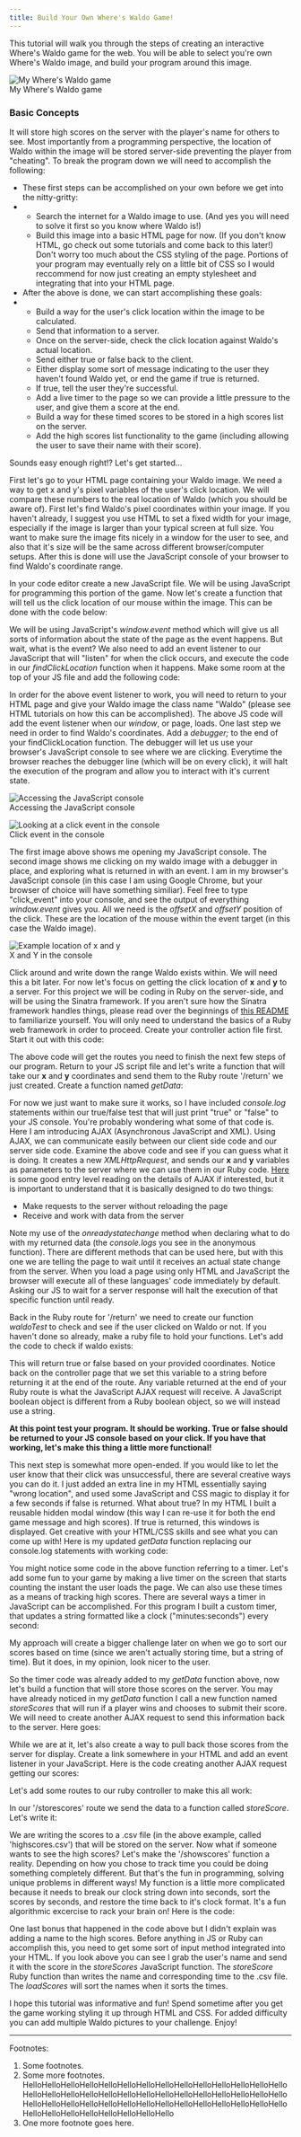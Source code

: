 ```yaml
---
title: Build Your Own Where's Waldo Game!
---
```


<p>This tutorial will walk you through the steps of creating an interactive Where's Waldo game for the web. You will be able to select you're own Where's Waldo image, and build your program around this image.</p>

<div class="img-container"><img src="{{ "/assets/images/waldo/waldo_front.jpg" | relative_url }}" alt="My Where's Waldo game" class="article-image"></div>
<div class="img-container img-caption">My Where's Waldo game</div>

<h3>Basic Concepts</h3>

<p>It will store high scores on the server with the player's name for others to see. Most importantly from a programming perspective, the location of Waldo within the image will be stored server-side preventing the player from "cheating". To break the program down we will need to accomplish the following:</p>

<ul>
	<li>These first steps can be accomplished on your own before we get into the nitty-gritty:</li>
	<li class="hidden-li">
		<ul>	
			<li>Search the internet for a Waldo image to use. (And yes you will need to solve it first so you know where Waldo is!)</li>
			<li>Build this image into a basic HTML page for now. (If you don't know HTML, go check out some tutorials and come back to this later!) Don't worry too much about the CSS styling of the page. Portions of your program may eventually rely on a little bit of CSS so I would reccommend for now just creating an empty stylesheet and integrating that into your HTML page.</li>
		</ul>
	</li>
	<li>After the above is done, we can start accomplishing these goals:</li>
	<li class="hidden-li">	
		<ul>
			<li>Build a way for the user's click location within the image to be calculated.</li>
			<li>Send that information to a server.</li>
			<li>Once on the server-side, check the click location against Waldo's actual location.</li>
			<li>Send either true or false back to the client.</li>
			<li>Either display some sort of message indicating to the user they haven't found Waldo yet, or end the game if true is returned.</li>
			<li>If true, tell the user they're successful.</li>
			<li>Add a live timer to the page so we can provide a little pressure to the user, and give them a score at the end.</li>
			<li>Build a way for these timed scores to be stored in a high scores list on the server.</li>
			<li>Add the high scores list functionality to the game (including allowing the user to save their name with their score).</li>
		</ul>
	</li>
	</ul>

<p>Sounds easy enough right!? Let's get started...</p>

<p>First let's go to your HTML page containing your Waldo image. We need a way to get x and y's pixel variables of the user's click location. We will compare these numbers to the real location of Waldo (which you should be aware of). First let's find Waldo's pixel coordinates within your image. If you haven't already, I suggest you use HTML to set a fixed width for your image, especially if the image is larger than your typical screen at full size. You want to make sure the image fits nicely in a window for the user to see, and also that it's size will be the same across different browser/computer setups. After this is done will use the JavaScript console of your browser to find Waldo's coordinate range.</p>

<p>In your code editor create a new JavaScript file. We will be using JavaScript for programming this portion of the game. Now let's create a function that will tell us the click location of our mouse within the image. This can be done with the code below:</p>

<p><script src="https://gist.github.com/jlocatis/76216c782c036f43f563a6a87fcfcf71.js"></script></p>

<p>We will be using JavaScript's <em>window.event</em> method which will give us all sorts of information about the state of the page as the event happens. But wait, what is the event? We also need to add an event listener to our JavaScript that will "listen" for when the click occurs, and execute the code in our <em>findClickLocation</em> function when it happens. Make some room at the top of your JS file and add the following code:</p>

<p><script src="https://gist.github.com/jlocatis/e8604b054f8227cb463ea5825b07361a.js"></script></p>

<p>In order for the above event listener to work, you will need to return to your HTML page and give your Waldo image the class name "Waldo" (please see HTML tutorials on how this can be accomplished). The above JS code will add the event listener when our <em>window</em>, or page, loads. One last step we need in order to find Waldo's coordinates. Add a <em>debugger;</em> to the end of your findClickLocation function. The debugger will let us use your browser's JavaScript console to see where we are clicking. Everytime the browser reaches the debugger line (which will be on every click), it will halt the execution of the program and allow you to interact with it's current state.</p>

<div class="img-container"><img src="{{ "/assets/images/waldo/JS_console.jpg" | relative_url }}" alt="Accessing the JavaScript console" class="article-image"></div>
<div class="img-container img-caption">Accessing the JavaScript console</div>
<p></p>
<div class="img-container"><img src="{{ "/assets/images/waldo/click_event.jpg" | relative_url }}" alt="Looking at a click event in the console" class="article-image"></div>
<div class="img-container img-caption">Click event in the console</div>

<p>The first image above shows me opening my JavaScript console. The second image shows me clicking on my waldo image with a debugger in place, and exploring what is returned in with an event. I am in my browser's JavaScript console (in this case I am using Google Chrome, but your browser of choice will have something similiar). Feel free to type "click_event" into your console, and see the output of everything <em>window.event</em> gives you. All we need is the <em>offsetX</em> and <em>offsetY</em> position of the click. These are the location of the mouse within the event target (in this case the Waldo image).</p>

<div class="img-container"><img src="{{ "/assets/images/waldo/x_and_y.jpg" | relative_url }}" alt="Example location of x and y" class="article-image"></div>
<div class="img-container img-caption">X and Y in the console</div>

<p>Click around and write down the range Waldo exists within. We will need this a bit later. For now let's focus on getting the click location of <strong>x</strong> and <strong>y</strong> to a server. For this project we will be coding in Ruby on the server-side, and will be using the Sinatra framework. If you aren't sure how the Sinatra framework handles things, please read over the beginnings of <a href="http://www.sinatrarb.com/intro.html" target="blank">this README</a> to familiarize yourself. You will only need to understand the basics of a Ruby web framework in order to proceed. Create your controller action file first. Start it out with this code:</p>

<p><script src="https://gist.github.com/jlocatis/aa2f62428ed6d2e6ab759b15e81e52e8.js"></script></p>

<p>The above code will get the routes you need to finish the next few steps of our program. Return to your JS script file and let's write a function that will take our <strong>x</strong> and <strong>y</strong> coordinates and send them to the Ruby route '/return' we just created. Create a function named <em>getData</em>:</p>

<p><script src="https://gist.github.com/jlocatis/3d598727bfcbccd37bb8a6d431bc94c9.js"></script></p>

<p>For now we just want to make sure it works, so I have included <em>console.log</em> statements within our true/false test that will just print "true" or "false" to your JS console. You're probably wondering what some of that code is. Here I am introducing AJAX (Asynchronous JavaScript and XML). Using AJAX, we can communicate easily between our client side code and our server side code. Examine the above code and see if you can guess what it is doing. It creates a new <em>XMLHttpRequest</em>, and sends our <strong>x</strong> and <strong>y</strong> variables as parameters to the server where we can use them in our Ruby code. <a href="https://developer.mozilla.org/en-US/docs/AJAX/Getting_Started" target="blank">Here</a> is some good entry level reading on the details of AJAX if interested, but it is important to understand that it is basically designed to do two things:</p>

<ul>
	<li>Make requests to the server without reloading the page</li>
	<li>Receive and work with data from the server</li>
</ul>

<p>Note my use of the <em>onreadystatechange</em> method when declaring what to do with my returned data (the <em>console.logs</em> you see in the anonymous function). There are different methods that can be used here, but with this one we are telling the page to wait until it receives an actual state change from the server. When you load a page using only HTML and JavaScript the browser will execute all of these languages' code immediately by default. Asking our JS to wait for a server response will halt the execution of that specific function until ready.</p>

<p>Back in the Ruby route for '/return' we need to create our function <em>waldoTest</em> to check and see if the user clicked on Waldo or not. If you haven't done so already, make a ruby file to hold your functions. Let's add the code to check if waldo exists:</p>

<p><script src="https://gist.github.com/jlocatis/36aa6975ecb35fc3f872ca0f8cf9679b.js"></script></p>

<p>This will return true or false based on your provided coordinates. Notice back on the controller page that we set this variable to a string before returning it at the end of the route. Any variable returned at the end of your Ruby route is what the JavaScript AJAX request will receive. A JavaScript boolean object is different from a Ruby boolean object, so we will instead use a string.</p>

<p><strong>At this point test your program. It should be working. True or false should be returned to your JS console based on your click. If you have that working, let's make this thing a little more functional!</strong></p>

<p>This next step is somewhat more open-ended. If you would like to let the user know that their click was unsuccessful, there are several creative ways you can do it. I just added an extra line in my HTML essentially saying "wrong location", and used some JavaScript and CSS magic to display it for a few seconds if false is returned. What about true? In my HTML I built a reusable hidden modal window (this way I can re-use it for both the end game message and high scores). If true is returned, this windows is displayed. Get creative with your HTML/CSS skills and see what you can come up with! Here is my updated <em>getData</em> function replacing our console.log statements with working code:</p>

<p><script src="https://gist.github.com/jlocatis/cc8be8b6d19ab8a71a2d510e1c767a4a.js"></script></p>

<p>You might notice some code in the above function referring to a timer. Let's add some fun to your game by making a live timer on the screen that starts counting the instant the user loads the page. We can also use these times as a means of tracking high scores. There are several ways a timer in JavaScript can be accomplished. For this program I built a custom timer, that updates a string formatted like a clock ("minutes:seconds") every second:</p>

<p><script src="https://gist.github.com/jlocatis/c1258b40bc6b9d6a5c602bc5d70d18a7.js"></script></p>

<p>My approach will create a bigger challenge later on when we go to sort our scores based on time (since we aren't actually storing time, but a string of time). But it does, in my opinion, look nicer to the user. </p>

<p>So the timer code was already added to my <em>getData</em> function above, now let's build a function that will store those scores on the server. You may have already noticed in my <em>getData</em> function I call a new function named <em>storeScores</em> that will run if a player wins and chooses to submit their score. We will need to create another AJAX request to send this information back to the server. Here goes:</p>

<p><script src="https://gist.github.com/jlocatis/b29e52182f65ac43ee9a4849924a1648.js"></script></p>

<p>While we are at it, let's also create a way to pull back those scores from the server for display. Create a link somewhere in your HTML and add an event listener in your JavaScript. Here is the code creating another AJAX request getting our scores:</p>

<p><script src="https://gist.github.com/jlocatis/6b88bd2d8b50d739b750876b7b18febd.js"></script></p>

<p>Let's add some routes to our ruby controller to make this all work:</p>

<p><script src="https://gist.github.com/jlocatis/428e6dc0062f43fe74cf3b947b561d2c.js"></script></p>

<p>In our '/storescores' route we send the data to a function called <em>storeScore</em>. Let's write it:</p>

<p><script src="https://gist.github.com/jlocatis/8957eba8a7a4084ac454fb49bc27a70f.js"></script></p>

<p>We are writing the scores to a .csv file (in the above example, called 'highscores.csv') that will be stored on the server. Now what if someone wants to see the high scores? Let's make the '/showscores' function a reality. Depending on how you chose to track time you could be doing something completely different. But that's the fun in programming, solving unique problems in different ways! My function is a little more complicated because it needs to break our clock string down into seconds, sort the scores by seconds, and restore the time back to it's clock format. It's a fun algorithmic excercise to rack your brain on! Here is the code:</p>

<p><script src="https://gist.github.com/jlocatis/1d3714de0a2d552d1efa55c2d3968b3c.js"></script></p>

<p>One last bonus that happened in the code above but I didn't explain was adding a name to the high scores. Before anything in JS or Ruby can accomplish this, you need to get some sort of input method integrated into your HTML. If you look above you can see I grab the user's name and send it with the score in the <em>storeScores</em> JavaScript function. The <em>storeScore</em> Ruby function than writes the name and corresponding time to the .csv file. The <em>loadScores</em> will sort the names when it sorts the times.</p>

<p>I hope this tutorial was informative and fun! Spend sometime after you get the game working styling it up through HTML and CSS. For added difficulty you can add multiple Waldo pictures to your challenge. Enjoy!</p>
<hr>
<div id="footnotes-title">Footnotes:</div>
<footer id="footnotes">
	<ol>
		<li id="footnote1">Some footnotes.</li>
		<li id="footnote2">Some more footnotes. HelloHelloHelloHelloHelloHelloHelloHelloHelloHelloHelloHelloHelloHelloHelloHelloHelloHelloHelloHelloHelloHelloHelloHelloHelloHelloHelloHelloHelloHelloHelloHelloHelloHelloHelloHelloHelloHelloHelloHelloHelloHelloHelloHelloHelloHelloHelloHelloHelloHello</li>
		<li id="footnote3">One more footnote goes here.</li>
	</ol>
</footer>